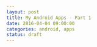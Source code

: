 ```yaml
---
layout: post
title: My Android Apps - Part 1
date: 2016-04-04 09:00:00
categories: android, apps
status: draft
---
```


